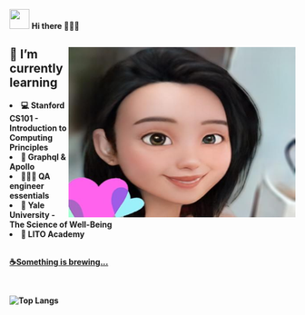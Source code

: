 

<img src="https://media.giphy.com/media/i6O3xEh72rp84/giphy.gif" width="35px" height="35px"> <strong>Hi there<strong> 👩🏻‍💻

<img align="right" src="adecartoon.jpeg" width="400px" height="300px" />

<h2> 🌱 I’m currently learning </h2>
 
<li> 💻 Stanford CS101 - Introduction to Computing Principles</li>
<li>🚀 Graphql & Apollo</li>
<li>👩🏻‍💻 QA engineer essentials</li>
<li>🙏 Yale University - The Science of Well-Being</li>
<li>💩 LITO Academy</li>

<br/>
 
 [☕Something is brewing... ](https://github.com/jerots/midas-backend)

 <br/>

![Top Langs](https://github-readme-stats.vercel.app/api/top-langs/?username=8deline&layout=compact&langs_count=10&theme=solarized-light)

<!-- Here are some ideas to get you started: 🔭 I’m currently working on ... -->

<!-- - 👯 I’m looking to collaborate on ...
- 🤔 I’m looking for help with ...
- 💬 Ask me about ...
- 📫 How to reach me: ...
- 😄 Pronouns: ...
- ⚡ Fun fact: ... -->

